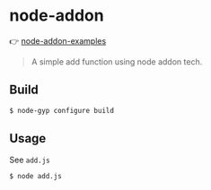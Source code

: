 # node-addon

👉 [node-addon-examples](https://github.com/nodejs/node-addon-examples)
> A simple add function using node addon tech.


## Build

```sh
$ node-gyp configure build
```


## Usage

See `add.js`
```sh
$ node add.js
```
